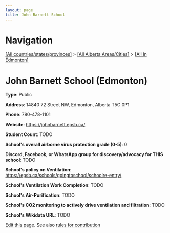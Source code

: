 ```yaml
---
layout: page
title: John Barnett School
---
```

# Navigation

[[All countries/states/provinces]](../../..) > [[All Alberta Areas/Cities]](../..) > [[All In Edmonton]](..)

# John Barnett School (Edmonton)

**Type**: Public

**Address**: 14840 72 Street NW, Edmonton, Alberta T5C 0P1

**Phone**: 780-478-1101

**Website**: <https://johnbarnett.epsb.ca/>

**Student Count**: TODO

**School's overall airborne virus protection grade (0-5)**: 0

**Discord, Facebook, or WhatsApp group for discovery/advocacy for THIS school**: TODO

**School's policy on Ventilation**: <https://epsb.ca/schools/goingtoschool/schoolre-entry/>

**School's Ventilation Work Completion**: TODO

**School's Air-Purification**: TODO

**School's CO2 monitoring to actively drive ventilation and filtration**: TODO

**School's Wikidata URL**: TODO


[Edit this page](https://github.com/ventilate-schools/AB/edit/main/./Edmonton/John_Barnett_School.md). See also [rules for contribution](../../../contribution-rules/)